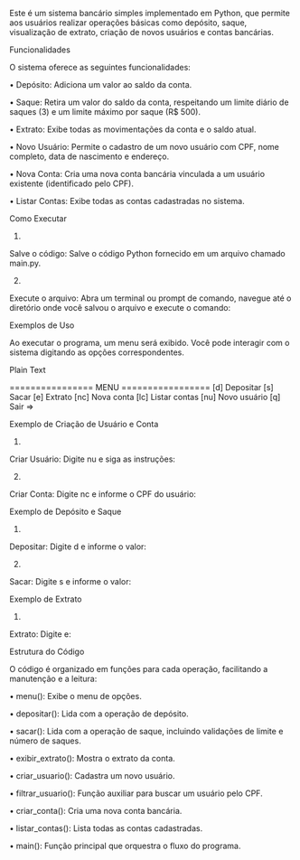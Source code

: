 Este é um sistema bancário simples implementado em Python, que permite aos usuários realizar operações básicas como depósito, saque, visualização de extrato, criação de novos usuários e contas bancárias.

Funcionalidades

O sistema oferece as seguintes funcionalidades:

•
Depósito: Adiciona um valor ao saldo da conta.

•
Saque: Retira um valor do saldo da conta, respeitando um limite diário de saques (3) e um limite máximo por saque (R$ 500).

•
Extrato: Exibe todas as movimentações da conta e o saldo atual.

•
Novo Usuário: Permite o cadastro de um novo usuário com CPF, nome completo, data de nascimento e endereço.

•
Nova Conta: Cria uma nova conta bancária vinculada a um usuário existente (identificado pelo CPF).

•
Listar Contas: Exibe todas as contas cadastradas no sistema.

Como Executar

1.
Salve o código: Salve o código Python fornecido em um arquivo chamado main.py.

2.
Execute o arquivo: Abra um terminal ou prompt de comando, navegue até o diretório onde você salvou o arquivo e execute o comando:

Exemplos de Uso

Ao executar o programa, um menu será exibido. Você pode interagir com o sistema digitando as opções correspondentes.

Plain Text


================ MENU =================
[d]	Depositar
[s]	Sacar
[e]	Extrato
[nc]	Nova conta
[lc]	Listar contas
[nu]	Novo usuário
[q]	Sair
=> 


Exemplo de Criação de Usuário e Conta

1.
Criar Usuário: Digite nu e siga as instruções:

2.
Criar Conta: Digite nc e informe o CPF do usuário:

Exemplo de Depósito e Saque

1.
Depositar: Digite d e informe o valor:

2.
Sacar: Digite s e informe o valor:

Exemplo de Extrato

1.
Extrato: Digite e:

Estrutura do Código

O código é organizado em funções para cada operação, facilitando a manutenção e a leitura:

•
menu(): Exibe o menu de opções.

•
depositar(): Lida com a operação de depósito.

•
sacar(): Lida com a operação de saque, incluindo validações de limite e número de saques.

•
exibir_extrato(): Mostra o extrato da conta.

•
criar_usuario(): Cadastra um novo usuário.

•
filtrar_usuario(): Função auxiliar para buscar um usuário pelo CPF.

•
criar_conta(): Cria uma nova conta bancária.

•
listar_contas(): Lista todas as contas cadastradas.

•
main(): Função principal que orquestra o fluxo do programa.

